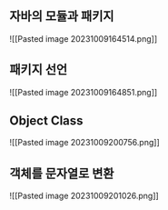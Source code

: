 ## 자바의 모듈과 패키지
![[Pasted image 20231009164514.png]]
## 패키지 선언
![[Pasted image 20231009164851.png]]

## Object Class
![[Pasted image 20231009200756.png]]
## 객체를 문자열로 변환
![[Pasted image 20231009201026.png]]




